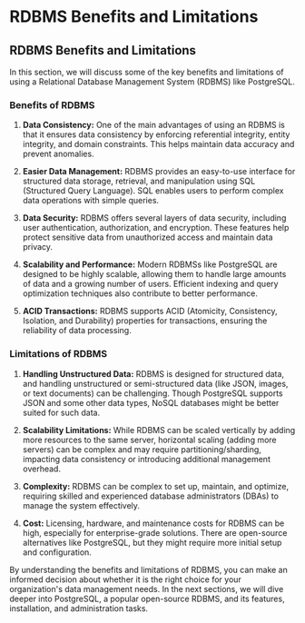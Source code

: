 # RDBMS Benefits and Limitations

## RDBMS Benefits and Limitations

In this section, we will discuss some of the key benefits and limitations of using a Relational Database Management System (RDBMS) like PostgreSQL.

### Benefits of RDBMS

1. **Data Consistency:** One of the main advantages of using an RDBMS is that it ensures data consistency by enforcing referential integrity, entity integrity, and domain constraints. This helps maintain data accuracy and prevent anomalies.

2. **Easier Data Management:** RDBMS provides an easy-to-use interface for structured data storage, retrieval, and manipulation using SQL (Structured Query Language). SQL enables users to perform complex data operations with simple queries.

3. **Data Security:** RDBMS offers several layers of data security, including user authentication, authorization, and encryption. These features help protect sensitive data from unauthorized access and maintain data privacy.

4. **Scalability and Performance:** Modern RDBMSs like PostgreSQL are designed to be highly scalable, allowing them to handle large amounts of data and a growing number of users. Efficient indexing and query optimization techniques also contribute to better performance.

5. **ACID Transactions:** RDBMS supports ACID (Atomicity, Consistency, Isolation, and Durability) properties for transactions, ensuring the reliability of data processing.

### Limitations of RDBMS

1. **Handling Unstructured Data:** RDBMS is designed for structured data, and handling unstructured or semi-structured data (like JSON, images, or text documents) can be challenging. Though PostgreSQL supports JSON and some other data types, NoSQL databases might be better suited for such data.

2. **Scalability Limitations:** While RDBMS can be scaled vertically by adding more resources to the same server, horizontal scaling (adding more servers) can be complex and may require partitioning/sharding, impacting data consistency or introducing additional management overhead.

3. **Complexity:** RDBMS can be complex to set up, maintain, and optimize, requiring skilled and experienced database administrators (DBAs) to manage the system effectively.

4. **Cost:** Licensing, hardware, and maintenance costs for RDBMS can be high, especially for enterprise-grade solutions. There are open-source alternatives like PostgreSQL, but they might require more initial setup and configuration.

By understanding the benefits and limitations of RDBMS, you can make an informed decision about whether it is the right choice for your organization's data management needs. In the next sections, we will dive deeper into PostgreSQL, a popular open-source RDBMS, and its features, installation, and administration tasks.